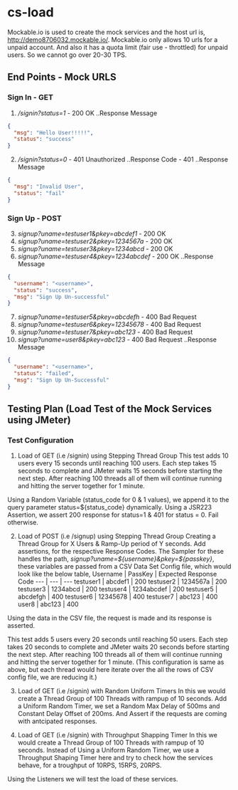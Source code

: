 # cs-load 
Mockable.io is used to create the mock services and the host url is, http://demo8706032.mockable.io/.
Mockable.io only allows 10 urls for a unpaid account. And also it has a quota limit (fair use - throttled) for unpaid users. So we cannot go over 20-30 TPS.
## End Points - Mock URLS
### Sign In -  GET
1. */signin?status=1* - 200 OK
..Response Message
```json
{
  "msg": "Hello User!!!!!",
  "status": "success"
}
```
2. */signin?status=0* - 401 Unauthorized
..Response Code - 401
..Response Message
```json
{
  "msg": "Invalid User",
  "status": "fail"
}
```

### Sign Up - POST
3. *signup?uname=testuser1&pkey=abcdef1* - 200 OK
4. *signup?uname=testuser2&pkey=1234567a* - 200 OK
5. *signup?uname=testuser3&pkey=1234abcd* - 200 OK
6. *signup?uname=testuser4&pkey=1234abcdef* - 200 OK
..Response Message
```json
{
  "username": "<username>",
  "status": "success",
  "msg": "Sign Up Un-successful"
}
```
7. *signup?uname=testuser5&pkey=abcdefh* - 400 Bad Request
8. *signup?uname=testuser6&pkey=12345678* - 400 Bad Request
9. *signup?uname=testuser7&pkey=abc123* - 400 Bad Request
10. *signup?uname=user8&pkey=abc123* - 400 Bad Request
..Response Message
```json
{
  "username": "<username>",
  "status": "failed",
  "msg": "Sign Up Un-Successful"
}
```

## Testing Plan (Load Test of the Mock Services using JMeter) 
### Test Configuration 

1. Load of GET (i.e /signin) using Stepping Thread Group
This test adds 10 users every 15 seconds until reaching 100 users. Each step takes 15 seconds to complete and JMeter waits 15 seconds before starting the next step.  After reaching 100 threads all of them will continue running and hitting the server together for 1 minute.

Using a Random Variable (status_code for 0 & 1 values), we append it to the query parameter status=${status_code} dynamically.
Using a JSR223 Assertion, we assert 200 response for status=1 & 401 for status = 0. Fail otherwise.

2. Load of POST (i.e /signup) using Stepping Thread Group
Creating a Thread Group for X Users & Ramp-Up period of Y seconds. Add assertions, for the respective Response Codes.
The Sampler for these handles the path, *signup?uname=${username}&pkey=${passkey}*, these variables are passed from a CSV Data Set Config file, which would look like the below table, 
Username | PassKey | Expected Response Code
--- | --- | ---
testuser1	|	abcdef1	|	200
testuser2	|	1234567a	|	200
testuser3	|	1234abcd	|	200
testuser4	|	1234abcdef	|	200
testuser5	|	abcdefgh	|	400
testuser6	|	12345678	|	400
testuser7	|	abc123	|	400
user8	|	abc123	|	400

Using the data in the CSV file, the request is made and its response is asserted.

This test adds 5 users every 20 seconds until reaching 50 users. Each step takes 20 seconds to complete and JMeter waits 20 seconds before starting the next step.  After reaching 100 threads all of them will continue running and hitting the server together for 1 minute. (This configuration is same as above, but each thread would here iterate over the all the rows of CSV config file, we are reducing it.)

3. Load of GET (i.e /signin) with Random Uniform Timers
In this we would create a Thread Group of 100 Threads with rampup of 10 seconds. Add a Uniform Random Timer, we set a Random Max Delay of 500ms and Constant Delay Offset of 200ms. And Assert if the requests are coming with antcipated responses.

4. Load of GET (i.e /signin) with Throughput Shapping Timer
In this we would create a Thread Group of 100 Threads with rampup of 10 seconds. Instead of Using a Uniform Random Timer, we use a Throughput Shaping Timer here and try to check how the services behave, for a troughput of 10RPS, 15RPS, 20RPS.

Using the Listeners we will test the load of these services.














